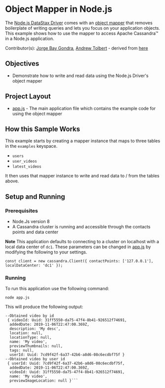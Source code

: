 # Object Mapper in Node.js
The [Node.js DataStax Driver](https://docs.datastax.com/en/developer/nodejs-driver/latest) comes with an [object mapper](https://docs.datastax.com/en/developer/nodejs-driver/latest/features/mapper/) that removes boilerplate of writing queries and lets you focus on your application objects. This example shows how to use the mapper to access Apache Cassandra™ in a Node.js application.

Contributor(s): [Jorge Bay Gondra](https://github.com/jorgebay), [Andrew Tolbert](https://github.com/tolbertam) - derived from [here](https://github.com/datastax/nodejs-driver/blob/master/examples/mapper/mapper-insert-retrieve.js)

## Objectives

* Demonstrate how to write and read data using the Node.js Driver's object mapper
  
## Project Layout

* [app.js](app.js) - The main application file which contains the example code for using the object mapper

## How this Sample Works
This example starts by creating a mapper instance that maps to three tables in the `examples` keyspace.
* `users`
* `user_videos`
* `latest_videos`   

It then uses that mapper instance to write and read data to / from the tables above.

## Setup and Running

### Prerequisites

* Node.Js version 8
* A Cassandra cluster is running and accessible through the contacts points and data center

**Note** This application defaults to connecting to a cluster on localhost with a local data center of `dc1`.  These parameters can be changed in [app.js](app.js) by modifying the following to your settings.

`const client = new cassandra.Client({ contactPoints: ['127.0.0.1'], localDataCenter: 'dc1' });`

### Running
To run this application use the following command:

`node app.js`

This will produce the following output:

```
--Obtained video by id
 { videoId: Uuid: 31ff5550-da75-47f4-8b41-926512f74691,
  addedDate: 2019-11-06T22:47:00.369Z,
  description: 'My desc',
  location: null,
  locationType: null,
  name: 'My video',
  previewThumbnails: null,
  tags: null,
  userId: Uuid: 7cd9f42f-6a37-42b6-a8d6-08c6ecdbf75f }
--Obtained video by user id
 { userId: Uuid: 7cd9f42f-6a37-42b6-a8d6-08c6ecdbf75f,
  addedDate: 2019-11-06T22:47:00.369Z,
  videoId: Uuid: 31ff5550-da75-47f4-8b41-926512f74691,
  name: 'My video',
  previewImageLocation: null }```

